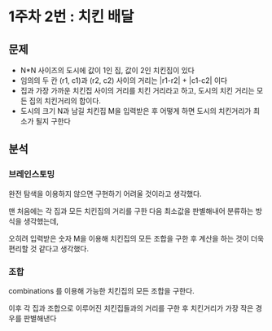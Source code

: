 # 1주차 2번 : 치킨 배달

## 문제

- N*N 사이즈의 도시에 값이 1인 집, 값이 2인 치킨집이 있다
- 임의의 두 칸 (r1, c1)과 (r2, c2) 사이의 거리는 |r1-r2| + |c1-c2| 이다
- 집과 가장 가까운 치킨집 사이의 거리를 치킨 거리라고 하고, 도시의 치킨 거리는 모든 집의 치킨거리의 합이다.
- 도시의 크기 N과 남길 치킨집 M을 입력받은 후 어떻게 하면 도시의 치킨거리가 최소가 될지 구한다

## 분석

### 브레인스토밍

완전 탐색을 이용하지 않으면 구현하기 어려울 것이라고 생각했다. 

맨 처음에는 각 집과 모든 치킨집의 거리를 구한 다음 최소값을 판별해내어 분류하는 방식을 생각했는데, 

오히려 입력받은 숫자 M을 이용해 치킨집의 모든 조합을 구한 후 계산을 하는 것이 더욱 편리할 것 같다고 생각했다. 

### 조합

combinations 를 이용해 가능한 치킨집의 모든 조합을 구한다.

이후 각 집과 조합으로 이루어진 치킨집들과의 거리를 구한 후 치킨거리가 가장 작은 경우를 판별해낸다
